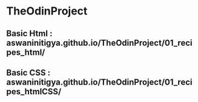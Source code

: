 # TheOdinProject

## Basic Html : aswaninitigya.github.io/TheOdinProject/01_recipes_html/
## Basic CSS : aswaninitigya.github.io/TheOdinProject/01_recipes_htmlCSS/

